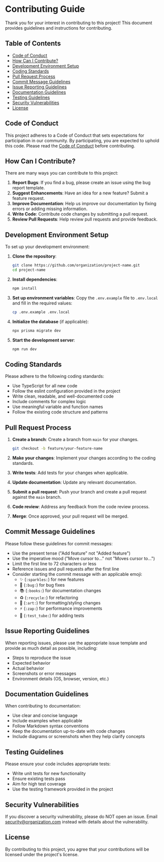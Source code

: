 # Contributing Guide

Thank you for your interest in contributing to this project! This document provides guidelines and instructions for contributing.

## Table of Contents

- [Code of Conduct](#code-of-conduct)
- [How Can I Contribute?](#how-can-i-contribute)
- [Development Environment Setup](#development-environment-setup)
- [Coding Standards](#coding-standards)
- [Pull Request Process](#pull-request-process)
- [Commit Message Guidelines](#commit-message-guidelines)
- [Issue Reporting Guidelines](#issue-reporting-guidelines)
- [Documentation Guidelines](#documentation-guidelines)
- [Testing Guidelines](#testing-guidelines)
- [Security Vulnerabilities](#security-vulnerabilities)
- [License](#license)

## Code of Conduct

This project adheres to a Code of Conduct that sets expectations for participation in our community. By participating, you are expected to uphold this code. Please read the [Code of Conduct](CODE_OF_CONDUCT.md) before contributing.

## How Can I Contribute?

There are many ways you can contribute to this project:

1. **Report Bugs**: If you find a bug, please create an issue using the bug report template.
2. **Suggest Enhancements**: Have an idea for a new feature? Submit a feature request.
3. **Improve Documentation**: Help us improve our documentation by fixing errors or adding missing information.
4. **Write Code**: Contribute code changes by submitting a pull request.
5. **Review Pull Requests**: Help review pull requests and provide feedback.

## Development Environment Setup

To set up your development environment:

1. **Clone the repository**:
   ```bash
   git clone https://github.com/organization/project-name.git
   cd project-name
   ```

2. **Install dependencies**:
   ```bash
   npm install
   ```

3. **Set up environment variables**:
   Copy the `.env.example` file to `.env.local` and fill in the required values:
   ```bash
   cp .env.example .env.local
   ```

4. **Initialize the database** (if applicable):
   ```bash
   npx prisma migrate dev
   ```

5. **Start the development server**:
   ```bash
   npm run dev
   ```

## Coding Standards

Please adhere to the following coding standards:

- Use TypeScript for all new code
- Follow the eslint configuration provided in the project
- Write clean, readable, and well-documented code
- Include comments for complex logic
- Use meaningful variable and function names
- Follow the existing code structure and patterns

## Pull Request Process

1. **Create a branch**: Create a branch from `main` for your changes.
   ```bash
   git checkout -b feature/your-feature-name
   ```

2. **Make your changes**: Implement your changes according to the coding standards.

3. **Write tests**: Add tests for your changes when applicable.

4. **Update documentation**: Update any relevant documentation.

5. **Submit a pull request**: Push your branch and create a pull request against the `main` branch.

6. **Code review**: Address any feedback from the code review process.

7. **Merge**: Once approved, your pull request will be merged.

## Commit Message Guidelines

Please follow these guidelines for commit messages:

- Use the present tense ("Add feature" not "Added feature")
- Use the imperative mood ("Move cursor to..." not "Moves cursor to...")
- Limit the first line to 72 characters or less
- Reference issues and pull requests after the first line
- Consider starting the commit message with an applicable emoji:
  - ✨ (`:sparkles:`) for new features
  - 🐛 (`:bug:`) for bug fixes
  - 📚 (`:books:`) for documentation changes
  - ♻️ (`:recycle:`) for refactoring
  - 🎨 (`:art:`) for formatting/styling changes
  - ⚡️ (`:zap:`) for performance improvements
  - 🧪 (`:test_tube:`) for adding tests

## Issue Reporting Guidelines

When reporting issues, please use the appropriate issue template and provide as much detail as possible, including:

- Steps to reproduce the issue
- Expected behavior
- Actual behavior
- Screenshots or error messages
- Environment details (OS, browser, version, etc.)

## Documentation Guidelines

When contributing to documentation:

- Use clear and concise language
- Include examples when applicable
- Follow Markdown syntax conventions
- Keep the documentation up-to-date with code changes
- Include diagrams or screenshots when they help clarify concepts

## Testing Guidelines

Please ensure your code includes appropriate tests:

- Write unit tests for new functionality
- Ensure existing tests pass
- Aim for high test coverage
- Use the testing framework provided in the project

## Security Vulnerabilities

If you discover a security vulnerability, please do NOT open an issue. Email security@organization.com instead with details about the vulnerability.

## License

By contributing to this project, you agree that your contributions will be licensed under the project's license. 